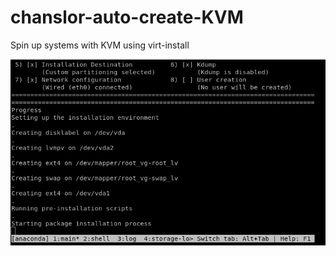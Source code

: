 # chanslor-auto-create-KVM
Spin up systems with KVM using virt-install

<p align="center">
  <a href="./virt-install-ol7-02.png">
  <img src="./virt-install-ol7-02.png" width="885"></image>
  </a>
</p>

